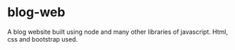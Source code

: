 # blog-web
A blog website built using node and many other libraries of javascript. Html, css and bootstrap used.
